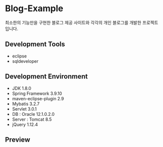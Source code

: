 # Blog-Example
최소한의 기능만을 구현한 블로그 제공 사이트와 각각의 개인 블로그를 개발한 프로젝트입니다.


## Development Tools
- eclipse
- sqldeveloper


## Development Environment
- JDK 1.8.0
- Spring Framework 3.9.10
- maven-eclipse-plugin 2.9
- Mybatis 3.2.7
- Servlet 3.0.1
- DB : Oracle 12.1.0.2.0
- Server : Tomcat 8.5
- jQuery 1.12.4

## Preview
